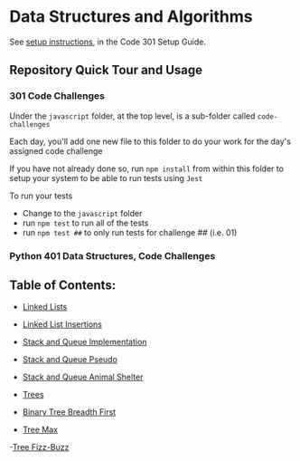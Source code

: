 # Data Structures and Algorithms

See [setup instructions](https://codefellows.github.io/setup-guide/code-301/3-code-challenges), in the Code 301 Setup Guide.

## Repository Quick Tour and Usage

### 301 Code Challenges

Under the `javascript` folder, at the top level, is a sub-folder called `code-challenges`

Each day, you'll add one new file to this folder to do your work for the day's assigned code challenge

If you have not already done so, run `npm install` from within this folder to setup your system to be able to run tests using `Jest`

To run your tests

- Change to the `javascript` folder
- run `npm test` to run all of the tests
- run `npm test ##` to only run tests for challenge ## (i.e. 01)

### Python 401 Data Structures, Code Challenges

## Table of Contents:

- [Linked Lists](python/docs/linked_list/README.md)

- [Linked List Insertions](python/docs/linked_list_insertions/README.md)

- [Stack and Queue Implementation](python/docs/stack_and_queue/README.md)

- [Stack and Queue Pseudo](python/docs/stack_queue_pseudo/README.md)

- [Stack and Queue Animal Shelter](python/docs/stack_queue_animal_shelter/README.md)

- [Trees](python/docs/trees/README.md)

- [Binary Tree Breadth First](python/docs/tree_breadth_first/README.md)

- [Tree Max](python/docs/tree_max/README.md)

-[Tree Fizz-Buzz](python/docs/tree_fizz_buzz/README.md)
